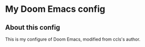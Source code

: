 # My Doom Emacs config

## About this config

This is my configure of Doom Emacs, modified from ccls's author.

